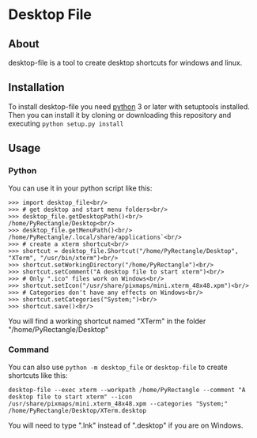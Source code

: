 # Desktop File
## About
desktop-file is a tool to create desktop shortcuts for windows and linux.
## Installation
To install desktop-file you need [python](https://www.python.org/downloads/release) 3 or later with setuptools installed.<br/>
Then you can install it by cloning or downloading this repository and executing `python setup.py install`
## Usage
### Python
You can use it in your python script like this:<br/>
```
>>> import desktop_file<br/>
>>> # get desktop and start menu folders<br/>
>>> desktop_file.getDesktopPath()<br/>
/home/PyRectangle/Desktop<br/>
>>> desktop_file.getMenuPath()<br/>
/home/PyRectangle/.local/share/applications`<br/>
>>> # create a xterm shortcut<br/>
>>> shortcut = desktop_file.Shortcut("/home/PyRectangle/Desktop", "XTerm", "/usr/bin/xterm")<br/>
>>> shortcut.setWorkingDirectory("/home/PyRectangle")<br/>
>>> shortcut.setComment("A desktop file to start xterm")<br/>
>>> # Only ".ico" files work on Windows<br/>
>>> shortcut.setIcon("/usr/share/pixmaps/mini.xterm_48x48.xpm")<br/>
>>> # Categories don't have any effects on Windows<br/>
>>> shortcut.setCategories("System;")<br/>
>>> shortcut.save()<br/>
```
You will find a working shortcut named "XTerm" in the folder "/home/PyRectangle/Desktop"


### Command
You can also use `python -m desktop_file` or `desktop-file` to create shortcuts like this:<br/>
```
desktop-file --exec xterm --workpath /home/PyRectangle --comment "A desktop file to start xterm" --icon /usr/share/pixmaps/mini.xterm_48x48.xpm --categories "System;" /home/PyRectangle/Desktop/XTerm.desktop
```
You will need to type ".lnk" instead of ".desktop" if you are on Windows.
